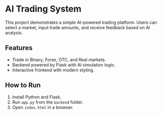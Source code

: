 # AI Trading System
This project demonstrates a simple AI-powered trading platform. Users can select a market, input trade amounts, and receive feedback based on AI analysis.

## Features
- Trade in Binary, Forex, OTC, and Real markets.
- Backend powered by Flask with AI simulation logic.
- Interactive frontend with modern styling.

## How to Run
1. Install Python and Flask.
2. Run `app.py` from the `backend` folder.
3. Open `index.html` in a browser.
